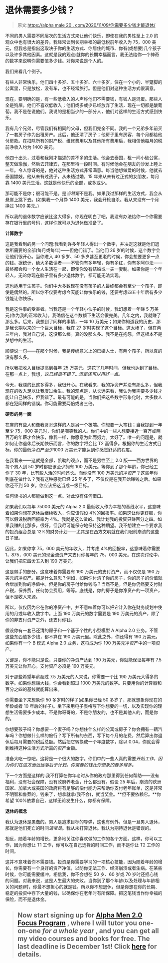 # 退休需要多少钱？

> 原文:[https://alpha male 20 . com/2020/11/09/你需要多少钱才能退休/](https://alphamale20.com/2020/11/09/how-much-money-do-you-need-to-retire/)

不同的男人需要不同层次的生活方式来让他们快乐，即使在我的男性至上 2.0 的观众中也有很大的差异。我经常谈到长期幸福的最低税前年收入为 75，000 美元，但我总是指出这取决于你的生活方式、你居住的城市、你有(或想要)几个孩子以及许多其他因素。这就是我的观点:就你的长期幸福而言，我无法给你一个神奇的数字来说明你需要值多少钱。对你来说是个人的。

我们来看几个例子。

有些人非常快乐，他们四十多岁、五十多岁、六十多岁，住在一个小的、半蹩脚的公寓里，只是放松，没有车，也不经常旅行。但是他们对这种生活方式很满意。

现在，要明确的是，有一些低收入的人声称他们不需要钱，有钱人是混蛋。那些人全是狗屎。他们不喜欢低收入；他们或多或少已经放弃了生活，现在一切都是酸葡萄。我不是在说他们。我说的是相当少的一部分人，他们对这样的生活方式感到快乐。

我有几个兄弟，尽管我们有相同的父母，但我们完全不同。我的一个兄弟多年前买了一套房子作为出租房产。此后，他还清了房子；他房子里有房客，每个月都给他付房款。在扣除所有的财产税、维修费用以及其他所有费用后，我相信他每月的税前净收入约为 1400 美元。

他四十出头，过着和我刚才描述的差不多的生活。他会去泰国，租一间小破公寓，整天做瑜伽，然后去菲律宾，在那里待一段时间。有时候他会在朋友的沙发上睡上一年。令人惊讶的是，他对这种生活方式非常满意。每当他想做爱的时候，他就去泰国嫖妓。他从未有过孩子，从未结过婚，15 年来从未有过正式的女朋友，每月靠 1400 美元生活。这就是他快乐的全部，或多或少。

那可能不是你；很可能不是。是*当然是*不是我。如果我过那样的生活方式，我会从悬崖上跳下去。(如果我一个月挣 1400 美元，我会开枪自杀。我从来没有一个月挣过 1400 美元。)

所以我的退休数字应该比这大得多。你现在明白了吧，我没有办法给你一个你需要存在银行里的号码，这样你就可以为退休做准备了。

**计算数字**

这是我看到的另一个问题:我看到许多年轻人得出一个数字，并决定这就是他们退休所需要的全部(每月或每年)——但他们错了。当他们 26 岁的时候，这个数字会让他们很开心。当你进入 40 多岁、50 多岁甚至更老的时候，你会想要更多一点的钱。据统计，绝大多数读者——不管你有多年轻，你有多红，你有多阿尔法——最终都会和一个女人生活在一起，即使你没有结婚或一夫一妻制。如果你是一个年轻人，无论你现在脑子里有多少退休数字，都可能无法实现。

这也适用于生孩子。你们中大多数现在没有孩子的人最终都会有至少一个孩子，即使是偶然的。所以你不仅要考虑今天能让你快乐的钱，还要考虑四五十年后有多少钱能让你快乐。

我是这件事的受害者。当我还是一个年轻小伙子的时候，我幻想着一年赚 5 万美元(作为我的正常收入)。我确信在这个数额下生活会很完美。几年之内，我就赚了那么多。后来，我想到了同样的事情，一年 10 万美元；如果你知道我的历史，那是我长期以来的一个巨大目标，我在 27 岁时实现了这个目标。这太棒了，但在两三年内，我对自己说，这没那么棒。真的没那么多。我不是在抱怨，但这根本不是梦想中的生活。

顺便说一句——在那个时候，我是传统意义上的已婚人士，有两个孩子，所以真的没有那么多。

所以我把收入目标提高到每年 25 万美元，这花了几年时间，但我也达到了目标。在那一点上，我想，*这已经很不错了…但是还可以再好一点。*

今天，我赚的比这多得多，我很开心。在我看来，我的净资产并没有那么多，但我现在的收入足以让我度过余生。我的观点是，从长远来看，我认为我需要多少钱才能让自己快乐，但我错了。最有可能的是，当你们把这些数字形象化时，大多数人都在犯同样的错误。你可能需要两倍或者三倍。

**硬币的另一面**

在座的有些人和像我哥哥这样的人是另一个极端。你想要一大笔钱；当我提到一年至少 75，000 美元时，你们是嘲笑我的人。你们中的一些人想要接近一百万或两百万的年薪才会快乐，像我一样，你愿意为此而努力。太好了。唯一的问题是，就如何让你退休后长期快乐而言，你的数字将会比 T2 高得多。根据你的生活方式目标，你的最低净资产*至少*1000 万美元才能达到你感觉舒适的程度。

在我看来——这就是全部，凯勒的观点，而不是男性至上 2.0 版——西方世界的每个男人到 50 岁时都应该至少拥有 100 万美元。等你到了那个年龄，你已经工作了 30 年，比有些人活的时间还长。而你没有 100 万美元的净资产？这些年你到底在做什么？我有这种感觉已经 25 年多了，不仅仅是在我开始赚钱之后。如果你还不到 50 岁，你应该把这当成一级目标。

任何读书的人都能做到这一点。对此没有任何借口。

如果我们以每年 75000 美元的 Alpha 2.0 最低收入作为幸福的基线水平，这意味着如果你想在退休后继续收入，你应该假设 4%的回报率。如果这让你更舒服，你可以假设税后回报率为 4%。我就是这么做的。我计划我的投资只赚百分之四。如果我赚的比那多，很好。但我尽可能保守地保持这种期望。我不想建立一个要求我的投资组合总是 12%的财务计划——尤其是在西方文明就在我们眼前崩溃的这些日子里。

因此，如果你拿 75，000 美元的年收入，并考虑 4%的回报率，这意味着你需要 1，875，000 美元的现金流资产来支付你每年的 75，000 美元。在这次讨论中，让我们把它四舍五入到 190 万美元。

这是棘手的部分。这意味着你需要有 190 万美元的支付资产，而不仅仅是 190 万美元的净资产。那是什么意思？例如，如果你付清了你的房子，你的房子的价值就会增加到你的净值中。但是你的房子付给你钱吗？当然不是。但是你仍然要支付财产税，保养费，任何协会费用，等等。底线是，你的房子是你净资产的一项资产，但不是收入来源。

所以，仅仅因为它在你的净资产中，并不意味着你可以把它计入你在财务规划中使用的月或年收入数字中。上面 190 万美元的数字需要是 190 万美元的资产，除了你的非支付资产之外，还支付你钱。

假设你有一套已还清的房子和一个基于个性的小型模型 A Alpha 2.0 业务。不管这些东西值多少钱，都不算在 190 万美元里。除此之外，你还得有 190 万美元。如果你有一个 B 模式 Alpha 2.0 业务，这将成为你 190 万美元净资产中的一项资产。

关键是，你不能只是说，只要你的净资产达到 190 万美元，你就能保证每年有 7.5 万美元让你开心。支付资产必须是 190 万美元。

对于那些希望年薪超过 7.5 万美元的人来说，你需要一个比 190 万美元大得多的数字。如果你想赚大钱，你会看到超过 1000 万美元的数字。只要用你的计算器和百分之四的基线就能算出来。

你需要坐下来想象你 50 多岁时的样子(如果你已经 50 多岁了，那就想象你现在的年龄或者 10 年后的样子)。坐下来用电子表格写下你想要的一切，以及实现你的理想生活需要多少成本。不是你哥哥的，不是你朋友的，也不是其他人的，而是你的。

你想要孩子吗？你想要一个妻子吗？你想住什么样的公寓或房子？你会拥有一辆汽车吗？你想做什么样的旅行？写下所有的东西，写下每个月的花费，然后算出你退休后每月需要的税后总额。然后把它转换成一个年度数字，除以 0.04，你就会得到维持这种生活方式所需的资产金额。

准备大吃一惊吧。这将是一个很大的数字。你们中的一些人真的需要*开始工作，因为你们在这方面远远落后于计划。你需要的钱比你想象的要多得多。*

下一个方面是这样的:我不打算在你年老时从你的政府那里得到任何帮助——没有福利，没有社会保障，没有政府养老金，什么都没有。假设 25 年后，崩溃的欧洲国家、加拿大或美国的政府将有足够的偿付能力来帮助你支付老年账单，这是非常不明智和鲁莽的。钱来了，想拿就拿(我不会)，就当奖金。**但不要依赖它。**你希望 100%依靠自己，这样无论发生什么，你都有保障。

**退休的概念**

我认为退休是愚蠢的。男人是追求目标的导弹，这也有例外，但是一旦男人退休，那就是他们死亡的时间*通常是*。我从未打算退休。我认为期待退休是错误的。

相反，随着年龄的增长，更多地关注你喜欢做的工作的各个方面。这样，你可以工作，因为你想让 T1 工作，你可以在自己选择的时间工作，而不是你让 T2 工作的时间。

这并不意味着你不需要钱。投资是你需要学习的一项核心技能，因为随着年龄的增长，你需要有一个良好的资产净值，以防你无法工作、经济崩溃或者生病。在某些时候，你可能需要缓冲。相信我，你不会想在 50 岁、60 岁或 70 岁时还担心钱的问题。对我来说，这是人生最大的失败。当你到了那个年龄(以及处理与年龄相关的问题)时，你最不想担心的就是钱。所以你不想退休，但是你想在你的长期、稳定的投资中存下大量的钱，以确保你在老年时有所保障。把这笔钱当作你幸福的保险，而不是退休金。

> ## **Now start signing up for [Alpha Men 2.0 Focus Program](https://alphamale20.kartra.com/page/aem42) , where I will tutor you one-on-one *for a whole year* , and you can get all my video courses and books for free. The last deadline is December 1st! Click [here](https://alphamale20.kartra.com/page/aem42) for details.**